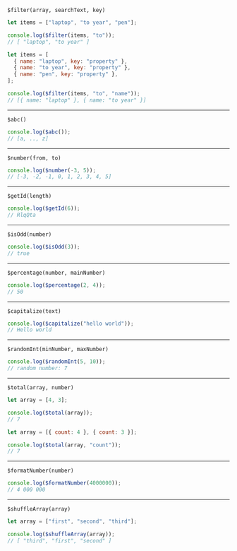 <code>$filter(array, searchText, key)</code>

```js
let items = ["laptop", "to year", "pen"];

console.log($filter(items, "to"));
// [ "laptop", "to year" ]
```

```js
let items = [
  { name: "laptop", key: "property" },
  { name: "to year", key: "property" },
  { name: "pen", key: "property" },
];

console.log($filter(items, "to", "name"));
// [{ name: "laptop" }, { name: "to year" }]
```

---

<code>$abc()</code>

```js
console.log($abc());
// [a, .., z]
```

---

<code>$number(from, to)</code>

```js
console.log($number(-3, 5));
// [-3, -2, -1, 0, 1, 2, 3, 4, 5]
```

---

<code>$getId(length)</code>

```js
console.log($getId(6));
// RlqQta
```

---

<code>$isOdd(number)</code>

```js
console.log($isOdd(3));
// true
```

---

<code>$percentage(number, mainNumber)</code>

```js
console.log($percentage(2, 4));
// 50
```

---

<code>$capitalize(text)</code>

```js
console.log($capitalize("hello world"));
// Hello world
```

---

<code>$randomInt(minNumber, maxNumber)</code>

```js
console.log($randomInt(5, 10));
// random number: 7
```

---

<code>$total(array, number)</code>

```js
let array = [4, 3];

console.log($total(array));
// 7
```

```js
let array = [{ count: 4 }, { count: 3 }];

console.log($total(array, "count"));
// 7
```

---

<code>$formatNumber(number)</code>

```js
console.log($formatNumber(4000000));
// 4 000 000
```

---

<code>$shuffleArray(array)</code>

```js
let array = ["first", "second", "third"];

console.log($shuffleArray(array));
// [ "third", "first", "second" ]
```
